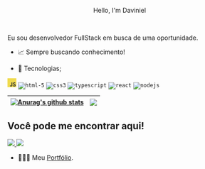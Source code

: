 <p align="center">Hello, I'm Daviniel</p>

<br />

Eu sou desenvolvedor FullStack em busca de uma oportunidade.

- 📈 Sempre buscando conhecimento!

- 💬 Tecnologias; 

<code><img height="20" alt="javascript" src="https://raw.githubusercontent.com/github/explore/80688e429a7d4ef2fca1e82350fe8e3517d3494d/topics/javascript/javascript.png"></code>
<code><img height="20" alt="html-5" src="https://img.icons8.com/color/48/000000/html-5--v1.png"></code>
<code><img height="20" alt="css3" src="https://img.icons8.com/color/48/000000/css3.png"></code>
<code><img height="20" alt="typescript" src="https://img.icons8.com/color/48/000000/typescript.png"></code>
<code><img height="20" alt="react" src="https://img.icons8.com/ultraviolet/40/000000/react--v1.png"></code>
<code><img height="20" alt="nodejs" src="https://img.icons8.com/fluency/48/000000/node-js.png"></code>  

| <a href="https://github.com/Daviniel/github-readme-stats"><img align="center" src="https://github-readme-stats.vercel.app/api?username=Daviniel&show_icons=true&include_all_commits=true&theme=buefy&hide_border=true" alt="Anurag's github stats" /></a> | <a href="https://github.com/Daviniel/github-readme-stats"><img align="center" src="https://github-readme-stats.vercel.app/api/top-langs/?username=Daviniel&layout=compact&theme=buefy&hide_border=true" /></a> |
| ------------- | ------------- |

## **Você pode me encontrar aqui!**

<div>
  <a href="https://www.linkedin.com/in/daviniel-nascimento-b598a2210/" target="_blank">
    <img src="https://img.shields.io/badge/-LinkedIn-%230077B5?style=for-the-badge&logo=linkedin&logoColor=white" target="_blank">
  </a>
  <a href = "eng.daviniel@gmail.com">
    <img src="https://img.shields.io/badge/-Gmail-%23E4405F?style=for-the-badge&logo=gmail&logoColor=white" target="_blank">
  </a>
</div>

  * 👨🏽‍💻 Meu <a href="https://daviniel.github.io/my-portfolio/" target="_blank">Portfólio</a>.

